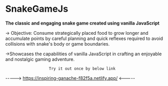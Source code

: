 # SnakeGameJs

**The classic and engaging snake game created using vanilla JavaScript**

-> Objective: Consume strategically placed food to grow longer and accumulate points by 
careful planning and quick reflexes required to avoid collisions with snake's body or game boundaries.

->Showcases the capabilities of vanilla JavaScript in crafting an enjoyable and nostalgic gaming adventure.

                       Try it out once by below link
                       
   ----->    https://inspiring-ganache-f82f5a.netlify.app/     <-----
